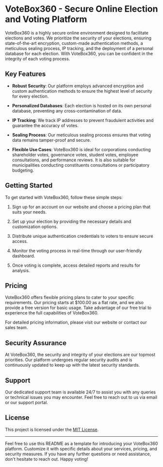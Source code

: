 # VoteBox360 - Secure Online Election and Voting Platform

VoteBox360 is a highly secure online environment designed to facilitate elections and votes. We prioritize the security of your elections, ensuring state-of-the-art encryption, custom-made authentication methods, a meticulous sealing process, IP tracking, and the deployment of a personal database for each election. With VoteBox360, you can be confident in the integrity of each voting process.

## Key Features

- **Robust Security**: Our platform employs advanced encryption and custom authentication methods to ensure the highest level of security for every election.

- **Personalized Databases**: Each election is hosted on its own personal database, preventing any cross-contamination of data.

- **IP Tracking**: We track IP addresses to prevent fraudulent activities and guarantee the accuracy of votes.

- **Sealing Process**: Our meticulous sealing process ensures that voting data remains tamper-proof and secure.

- **Flexible Use Cases**: VoteBox360 is ideal for corporations conducting shareholder votes, governance votes, student votes, employee consultations, and performance reviews. It is also suitable for municipalities conducting constituents consultations or participatory budgeting.

## Getting Started

To get started with VoteBox360, follow these simple steps:

1. Sign up for an account on our website and choose a pricing plan that suits your needs.

2. Set up your election by providing the necessary details and customization options.

3. Distribute unique authentication credentials to voters to ensure secure access.

4. Monitor the voting process in real-time through our user-friendly dashboard.

5. Once voting is complete, access detailed reports and results for analysis.

## Pricing

VoteBox360 offers flexible pricing plans to cater to your specific requirements. Our pricing starts at $100.00 as a flat rate, and we also provide a free version for basic usage. Take advantage of our free trial to experience the full capabilities of VoteBox360.

For detailed pricing information, please visit our website or contact our sales team.

## Security Assurance

At VoteBox360, the security and integrity of your elections are our topmost priorities. Our platform undergoes regular security audits and is continuously updated to keep up with the latest security standards.

## Support

Our dedicated support team is available 24/7 to assist you with any queries or technical issues you may encounter. Feel free to reach out to us via email or our support portal.

## License

This project is licensed under the [MIT License](LICENSE).

---

Feel free to use this README as a template for introducing your VoteBox360 platform. Customize it with specific details about your services, pricing, and security measures. If you have any further questions or need assistance, don't hesitate to reach out. Happy voting!
